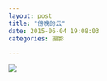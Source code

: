 ```yaml
---
layout: post
title: "傍晚的云"
date: 2015-06-04 19:08:03
categories: 摄影

---
```

![](http://imglf1.ph.126.net/B1tU2XCaiQLxZFbMv6AbsA==/6630635657630206546.jpg)